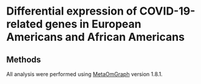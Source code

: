 # Differential expression of COVID-19-related genes in European Americans and African Americans

## Methods
All analysis were performed using [MetaOmGraph](https://github.com/urmi-21/MetaOmGraph) version 1.8.1.